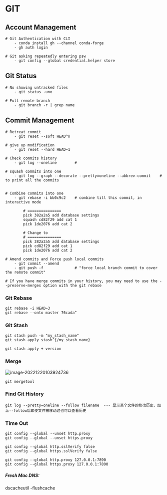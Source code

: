 # GIT

## Account Management

```
# Git Authentication with CLI
	- conda install gh --channel conda-forge
	- gh auth login

# Git asking repeatedly entering psw
	- git config --global credential.helper store

```

## Git Status

```
# No showing untracked files
	- git status -uno

# Pull remote branch
	- git branch -r | grep name
```



## Commit Management

```
# Retreat commit 
	- git reset --soft HEAD^n
	
# give up modification
	- git reset --hard HEAD~1

# Check commits history
	- git log --oneline        # 

# squash commits into one
	- git log --graph --decorate --pretty=oneline --abbrev-commit    # to print all the commits
	
	
# Combine commits into one
	- git rebase -i bb0c9c2    # combine till this commit, in interactive mode
	
        # ===============
        pick 382a2a5 add database settings
        squash cd82f29 add cat 1
        pick 1de2076 add cat 2

        # Change to
        # ===============
        pick 382a2a5 add database settings
        pick cd82f29 add cat 1
        pick 1de2076 add cat 2
        
# Amend commits and Force push local commits
	- git commit --amend 
	- git push -f              # "force local branch commit to cover the remote commit"

# If you have merge commits in your history, you may need to use the --preserve-merges option with the git rebase

```

### Git Rebase

```
git rebase -i HEAD~3 
git rebase --onto master 76cada^
```

### Git Stash

```
git stash push -m "my_stash_name"
git stash apply stash^{/my_stash_name}

```

```
git stash apply + version
```

### Merge

![image-20221220103924736](C:\Users\calvchen\AppData\Roaming\Typora\typora-user-images\image-20221220103924736.png)

```
git mergetool
```

### Find Git History 

```
git log --pretty=oneline --follow filename  --- 显示某个文件的修改历史，加上--follow后即使文件被移动过也可以查看历史
```

### Time Out

```
git config --global --unset http.proxy
git config --global --unset https.proxy

git config --global http.sslVerify false
git config --global https.sslVerify false

git config --global http.proxy 127.0.0.1:7890
git config --global https.proxy 127.0.0.1:7890
```

##### Fresh Mac DNS: 

dscacheutil -flushcache
